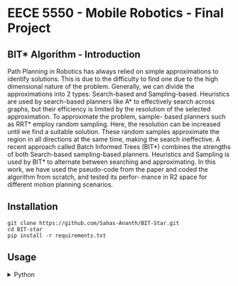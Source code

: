 # EECE 5550 -  Mobile Robotics - Final Project

## BIT* Algorithm - Introduction


 Path Planning in Robotics has always relied on
simple approximations to identify solutions. This is due to the
difficulty to find one due to the high dimensional nature of the
problem. Generally, we can divide the approximations into 2
types: Search-based and Sampling-based. Heuristics are used
by search-based planners like A* to effectively search across
graphs, but their efficiency is limited by the resolution of the
selected approximation. To approximate the problem, sample-
based planners such as RRT* employ random sampling. Here,
the resolution can be increased until we find a suitable solution.
These random samples approximate the region in all directions
at the same time, making the search ineffective.
A recent approach called Batch Informed Trees (BIT*)
combines the strengths of both Search-based sampling-based
planners. Heuristics and Sampling is used by BIT* to alternate
between searching and approximating.
In this work, we have used the pseudo-code from the paper
and coded the algorithm from scratch, and tested its perfor-
mance in R2 space for different motion planning scenarios.

## Installation

```
git clone https://github.com/Sahas-Ananth/BIT-Star.git
cd BIT-star
pip install -r requirements.txt
```

## Usage

<details>
<summary> Python </summary>

To use our python implementation of BIT-star, we provide a run.py file with options to specify all the arguments passed to the algorithm. A full list of options can be seen by running 
```
cd python
python3 run.py --help
```

### Example Usage
To run BIT-star on a default map and only obtain the final path once the stop time has been reached, simply run:
```
python3 run.py --map_name Default --start 0 0 --goal 99 99 --seed 1 --stop_time 20
```

To run BIT-star on a more complex map (Maze) and obtain visualizations once the stop time ahs been reached, run:

```
python3 run.py --map_name Maze --start 0 0 --goal 99 99 --seed 1 --stop_time 60 --vis --fast
```

We also provide options to change the rbit (maximum edge length), and number of samples when running. You can also visualize every edge addition and removal by disabling the --fast option.
</details>